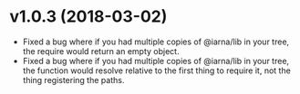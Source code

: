 # v1.0.3 (2018-03-02)

* Fixed a bug where if you had multiple copies of @iarna/lib in your tree,
  the require would return an empty object.
* Fixed a bug where if you had multiple copies of @iarna/lib in your tree,
  the function would resolve relative to the first thing to require it, not
  the thing registering the paths.
